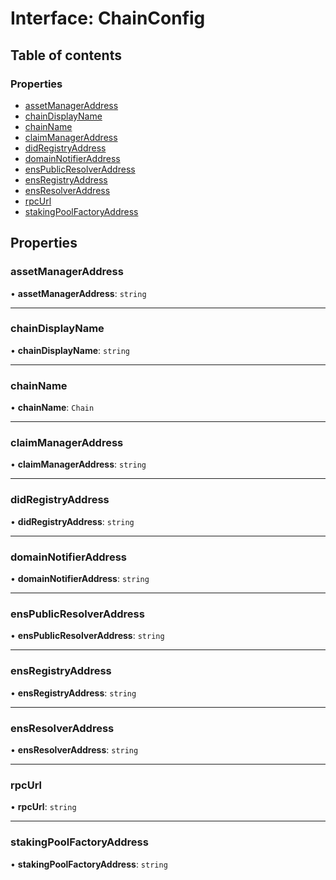 # Interface: ChainConfig

## Table of contents

### Properties

- [assetManagerAddress](ChainConfig.md#assetmanageraddress)
- [chainDisplayName](ChainConfig.md#chaindisplayname)
- [chainName](ChainConfig.md#chainname)
- [claimManagerAddress](ChainConfig.md#claimmanageraddress)
- [didRegistryAddress](ChainConfig.md#didregistryaddress)
- [domainNotifierAddress](ChainConfig.md#domainnotifieraddress)
- [ensPublicResolverAddress](ChainConfig.md#enspublicresolveraddress)
- [ensRegistryAddress](ChainConfig.md#ensregistryaddress)
- [ensResolverAddress](ChainConfig.md#ensresolveraddress)
- [rpcUrl](ChainConfig.md#rpcurl)
- [stakingPoolFactoryAddress](ChainConfig.md#stakingpoolfactoryaddress)

## Properties

### assetManagerAddress

• **assetManagerAddress**: `string`

___

### chainDisplayName

• **chainDisplayName**: `string`

___

### chainName

• **chainName**: `Chain`

___

### claimManagerAddress

• **claimManagerAddress**: `string`

___

### didRegistryAddress

• **didRegistryAddress**: `string`

___

### domainNotifierAddress

• **domainNotifierAddress**: `string`

___

### ensPublicResolverAddress

• **ensPublicResolverAddress**: `string`

___

### ensRegistryAddress

• **ensRegistryAddress**: `string`

___

### ensResolverAddress

• **ensResolverAddress**: `string`

___

### rpcUrl

• **rpcUrl**: `string`

___

### stakingPoolFactoryAddress

• **stakingPoolFactoryAddress**: `string`

